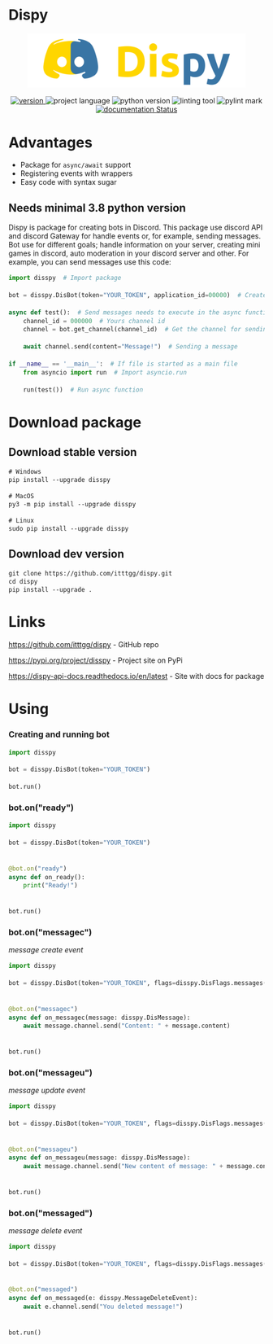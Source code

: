 # Dispy
<p align=center><img src="imgs/logo.png" width="430" alt="logo" style="text-align: center"/></p>

<p align=center>
    <a href="https://pypi.org/project/disspy">
        <img src="https://img.shields.io/pypi/v/disspy" alt="version"/>
    </a>
    <img src="https://img.shields.io/badge/lang-python-blueviolet?style=flat" alt="project language"/>
    <img src="https://img.shields.io/badge/python_version-3.8 and higher-blueviolet?style=flat" alt="python version"/>
    <img src="https://img.shields.io/badge/linting_tool-pylint-blueviolet?style=flat" alt="linting tool"/>
    <img src="https://img.shields.io/badge/pylink_mark_(3.8)-8.33/10-blueviolet?style=flat" alt="pylint mark"/>
    <a href='https://dispy-api-docs.readthedocs.io/en/latest/?badge=latest'>
        <img src='https://readthedocs.org/projects/dispy-api-docs/badge/?version=latest' alt='documentation Status' />
    </a>
</p>

# Advantages
- Package for ``async/await`` support
- Registering events with wrappers
- Easy code with syntax sugar

## Needs minimal 3.8 python version
Dispy is package for creating bots in Discord. This package use discord API and discord Gateway
for handle events or, for example, sending messages. Bot use for different goals; handle information
on your server, creating mini games in discord, auto moderation in your discord server and other.
For example, you can send messages use this code:

```python
import disspy  # Import package

bot = disspy.DisBot(token="YOUR_TOKEN", application_id=00000)  # Create a bot

async def test():  # Send messages needs to execute in the async function
    channel_id = 000000  # Yours channel id
    channel = bot.get_channel(channel_id)  # Get the channel for sending to this channel a message
    
    await channel.send(content="Message!")  # Sending a message
    
if __name__ == '__main__':  # If file is started as a main file
    from asyncio import run  # Import asyncio.run
    
    run(test())  # Run async function
```

# Download package
## Download stable version

```
# Windows
pip install --upgrade disspy

# MacOS
py3 -m pip install --upgrade disspy

# Linux
sudo pip install --upgrade disspy
```

## Download dev version
```
git clone https://github.com/itttgg/dispy.git
cd dispy
pip install --upgrade .
```

# Links
<p><a href="https://github.com/itttgg/dispy">https://github.com/itttgg/dispy</a> - GitHub repo</p>
<p><a href="https://pypi.org/project/disspy">https://pypi.org/project/disspy</a> - Project site on PyPi</p>
<p><a href="https://dispy-api-docs.readthedocs.io/en/latest">https://dispy-api-docs.readthedocs.io/en/latest</a> - Site with docs for package</p>

# Using
### Creating and running bot

```python
import disspy

bot = disspy.DisBot(token="YOUR_TOKEN")

bot.run()
```

### bot.on("ready")

```python
import disspy

bot = disspy.DisBot(token="YOUR_TOKEN")


@bot.on("ready")
async def on_ready():
    print("Ready!")


bot.run()
```

### bot.on("messagec")
*message create event*

```python
import disspy

bot = disspy.DisBot(token="YOUR_TOKEN", flags=disspy.DisFlags.messages())


@bot.on("messagec")
async def on_messagec(message: disspy.DisMessage):
    await message.channel.send("Content: " + message.content)


bot.run()
```

### bot.on("messageu")
*message update event*

```python
import disspy

bot = disspy.DisBot(token="YOUR_TOKEN", flags=disspy.DisFlags.messages())


@bot.on("messageu")
async def on_messageu(message: disspy.DisMessage):
    await message.channel.send("New content of message: " + message.content)


bot.run()
```

### bot.on("messaged")
*message delete event*

```python
import disspy

bot = disspy.DisBot(token="YOUR_TOKEN", flags=disspy.DisFlags.messages())


@bot.on("messaged")
async def on_messaged(e: disspy.MessageDeleteEvent):
    await e.channel.send("You deleted message!")


bot.run()
```
